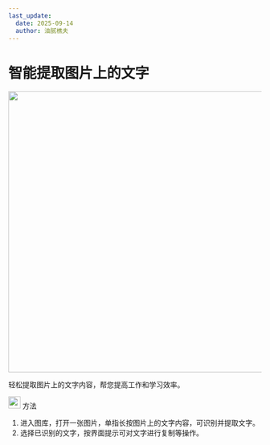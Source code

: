 ```yaml
---
last_update:
  date: 2025-09-14
  author: 油腻樵夫
---
```


# 智能提取图片上的文字

<img src="https://tips-p01-drcn.dbankcdn.cn/MODEL/DOC/C00B031/resource/card/202508111clkwd/zh-cn/image/figure/10091161_f001_RecognizeText.png" width="560" height=""/>


轻松提取图片上的文字内容，帮您提高工作和学习效率。

<img src="https://tips-p01-drcn.dbankcdn.cn/MODEL/EMUI/C00B030/resource/card/202503041becsx/zh-cn/image/common/buttons/fig_method.png" width="24" height="24"/> 方法

1.  进入图库，打开一张图片，单指长按图片上的文字内容，可识别并提取文字。
2.  选择已识别的文字，按界面提示可对文字进行复制等操作。
